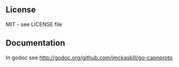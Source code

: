 License
-------

MIT - see LICENSE file

Documentation
-------------
In godoc see http://godoc.org/github.com/jmckaskill/go-capnproto
